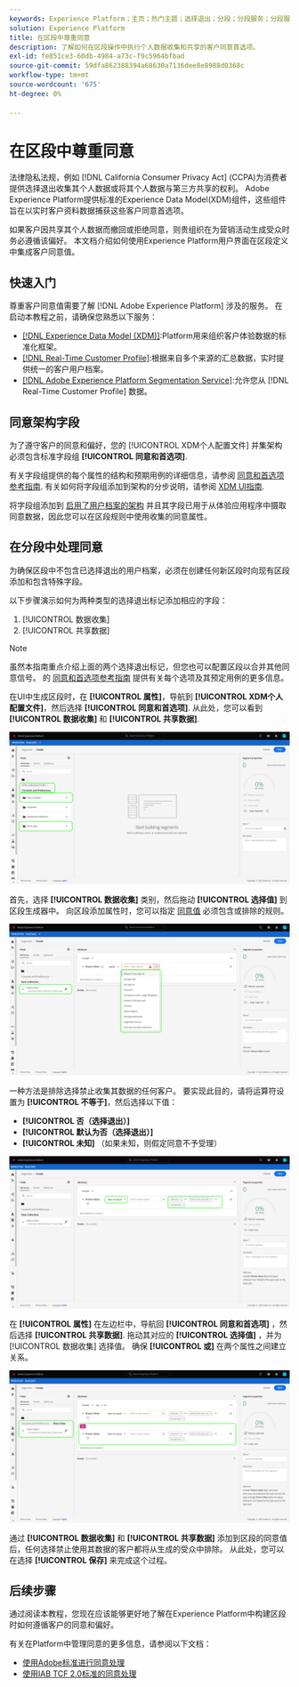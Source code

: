 ```yaml
---
keywords: Experience Platform；主页；热门主题；选择退出；分段；分段服务；分段服务；荣誉退出；选择退出；选择退出；同意；共享；收集；
solution: Experience Platform
title: 在区段中尊重同意
description: 了解如何在区段操作中执行个人数据收集和共享的客户同意首选项。
exl-id: fe851ce3-60db-4984-a73c-f9c5964bfbad
source-git-commit: 59dfa862388394a68630a7136dee8e8988d0368c
workflow-type: tm+mt
source-wordcount: '675'
ht-degree: 0%

---
```


# 在区段中尊重同意

法律隐私法规，例如 [!DNL California Consumer Privacy Act] (CCPA)为消费者提供选择退出收集其个人数据或将其个人数据与第三方共享的权利。 Adobe Experience Platform提供标准的Experience Data Model(XDM)组件，这些组件旨在以实时客户资料数据捕获这些客户同意首选项。

如果客户因共享其个人数据而撤回或拒绝同意，则贵组织在为营销活动生成受众时务必遵循该偏好。 本文档介绍如何使用Experience Platform用户界面在区段定义中集成客户同意值。

## 快速入门

尊重客户同意值需要了解 [!DNL Adobe Experience Platform] 涉及的服务。 在启动本教程之前，请确保您熟悉以下服务：

* [[!DNL Experience Data Model (XDM)]](../xdm/home.md):Platform用来组织客户体验数据的标准化框架。
* [[!DNL Real-Time Customer Profile]](../profile/home.md):根据来自多个来源的汇总数据，实时提供统一的客户用户档案。
* [[!DNL Adobe Experience Platform Segmentation Service]](./home.md):允许您从 [!DNL Real-Time Customer Profile] 数据。

## 同意架构字段

为了遵守客户的同意和偏好，您的 [!UICONTROL XDM个人配置文件] 并集架构必须包含标准字段组 **[!UICONTROL 同意和首选项]**.

有关字段组提供的每个属性的结构和预期用例的详细信息，请参阅 [同意和首选项参考指南](../xdm/field-groups/profile/consents.md). 有关如何将字段组添加到架构的分步说明，请参阅 [XDM UI指南](../xdm/ui/resources/schemas.md#add-field-groups).

将字段组添加到 [启用了用户档案的架构](../xdm/ui/resources/schemas.md#profile) 并且其字段已用于从体验应用程序中摄取同意数据，因此您可以在区段规则中使用收集的同意属性。

## 在分段中处理同意

为确保区段中不包含已选择退出的用户档案，必须在创建任何新区段时向现有区段添加和包含特殊字段。

以下步骤演示如何为两种类型的选择退出标记添加相应的字段：

1. [!UICONTROL 数据收集]
1. [!UICONTROL 共享数据]

>[!NOTE]
>
>虽然本指南重点介绍上面的两个选择退出标记，但您也可以配置区段以合并其他同意信号。 的 [同意和首选项参考指南](../xdm/field-groups/profile/consents.md) 提供有关每个选项及其预定用例的更多信息。

在UI中生成区段时，在 **[!UICONTROL 属性]**，导航到 **[!UICONTROL XDM个人配置文件]**，然后选择 **[!UICONTROL 同意和首选项]**. 从此处，您可以看到 **[!UICONTROL 数据收集]** 和 **[!UICONTROL 共享数据]**.

![](./images/opt-outs/consents.png)

首先，选择 **[!UICONTROL 数据收集]** 类别，然后拖动 **[!UICONTROL 选择值]** 到区段生成器中。 向区段添加属性时，您可以指定 [同意值](../xdm/field-groups/profile/consents.md#choice-values) 必须包含或排除的规则。

![](./images/opt-outs/consent-values.png)

一种方法是排除选择禁止收集其数据的任何客户。 要实现此目的，请将运算符设置为 **[!UICONTROL 不等于]**，然后选择以下值：

* **[!UICONTROL 否（选择退出）]**
* **[!UICONTROL 默认为否（选择退出）]**
* **[!UICONTROL 未知]** （如果未知，则假定同意不予受理）

![](./images/opt-outs/collect.png)

在 **[!UICONTROL 属性]** 在左边栏中，导航回 **[!UICONTROL 同意和首选项]** ，然后选择 **[!UICONTROL 共享数据]**. 拖动其对应的 **[!UICONTROL 选择值]** ，并为 [!UICONTROL 数据收集] 选择值。 确保 **[!UICONTROL 或]** 在两个属性之间建立关系。

![](./images/opt-outs/share.png)

通过 **[!UICONTROL 数据收集]** 和 **[!UICONTROL 共享数据]** 添加到区段的同意值后，任何选择禁止使用其数据的客户都将从生成的受众中排除。 从此处，您可以在选择 **[!UICONTROL 保存]** 来完成这个过程。

## 后续步骤

通过阅读本教程，您现在应该能够更好地了解在Experience Platform中构建区段时如何遵循客户的同意和偏好。

有关在Platform中管理同意的更多信息，请参阅以下文档：

* [使用Adobe标准进行同意处理](../landing/governance-privacy-security/consent/adobe/overview.md)
* [使用IAB TCF 2.0标准的同意处理](../landing/governance-privacy-security/consent/iab/overview.md)